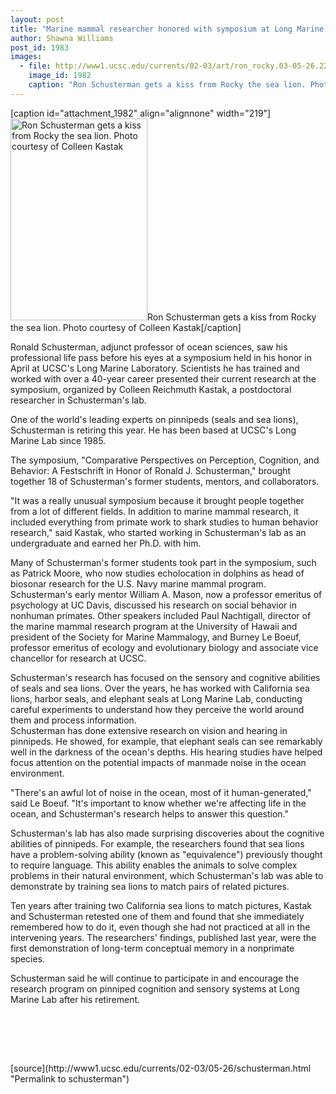 ```yaml
---
layout: post
title: "Marine mammal researcher honored with symposium at Long Marine Lab"
author: Shawna Williams
post_id: 1983
images:
  - file: http://www1.ucsc.edu/currents/02-03/art/ron_rocky.03-05-26.224.jpg
    image_id: 1982
    caption: "Ron Schusterman gets a kiss from Rocky the sea lion. Photo courtesy of Colleen Kastak"
---
```


[caption id="attachment_1982" align="alignnone" width="219"]<a href="http://localhost/mysite/wp-content/uploads/2003/05/ron_rocky.03-05-26.224.jpg"><img class="size-full wp-image-1982" src="http://localhost/mysite/wp-content/uploads/2003/05/ron_rocky.03-05-26.224.jpg" alt="Ron Schusterman gets a kiss from Rocky the sea lion. Photo courtesy of Colleen Kastak" width="219" height="323" /></a>Ron Schusterman gets a kiss from Rocky the sea lion. Photo courtesy of Colleen Kastak[/caption]
<p>
  Ronald Schusterman, adjunct professor of ocean sciences, saw his professional life pass before his eyes at a symposium held in his honor in April at UCSC's Long Marine Laboratory. Scientists he has trained and worked with over a 40-year career presented their current research at the symposium, organized by Colleen Reichmuth Kastak, a postdoctoral researcher in Schusterman's lab.
</p>
<p>
  One of the world's leading experts on pinnipeds (seals and sea lions), Schusterman is retiring this year. He has been based at UCSC's Long Marine Lab since 1985.
</p>
<p>
  The symposium, "Comparative Perspectives on Perception, Cognition, and Behavior: A Festschrift in Honor of Ronald J. Schusterman," brought together 18 of Schusterman's former students, mentors, and collaborators.
</p>
<p>
  "It was a really unusual symposium because it brought people together from a lot of different fields. In addition to marine mammal research, it included everything from primate work to shark studies to human behavior research," said Kastak, who started working in Schusterman's lab as an undergraduate and earned her Ph.D. with him.<br>
</p>
<p>
  Many of Schusterman's former students took part in the symposium, such as Patrick Moore, who now studies echolocation in dolphins as head of biosonar research for the U.S. Navy marine mammal program. Schusterman's early mentor William A. Mason, now a professor emeritus of psychology at UC Davis, discussed his research on social behavior in nonhuman primates. Other speakers included Paul Nachtigall, director of the marine mammal research program at the University of Hawaii and president of the Society for Marine Mammalogy, and Burney Le Boeuf, professor emeritus of ecology and evolutionary biology and associate vice chancellor for research at UCSC.<br>
</p>
<p>
  Schusterman's research has focused on the sensory and cognitive abilities of seals and sea lions. Over the years, he has worked with California sea lions, harbor seals, and elephant seals at Long Marine Lab, conducting careful experiments to understand how they perceive the world around them and process information.<br>
  Schusterman has done extensive research on vision and hearing in pinnipeds. He showed, for example, that elephant seals can see remarkably well in the darkness of the ocean's depths. His hearing studies have helped focus attention on the potential impacts of manmade noise in the ocean environment.<br>
</p>
<p>
  "There's an awful lot of noise in the ocean, most of it human-generated," said Le Boeuf. "It's important to know whether we're affecting life in the ocean, and Schusterman's research helps to answer this question."<br>
</p>
<p>
  Schusterman's lab has also made surprising discoveries about the cognitive abilities of pinnipeds. For example, the researchers found that sea lions have a problem-solving ability (known as "equivalence") previously thought to require language. This ability enables the animals to solve complex problems in their natural environment, which Schusterman's lab was able to demonstrate by training sea lions to match pairs of related pictures.<br>
</p>
<p>
  Ten years after training two California sea lions to match pictures, Kastak and Schusterman retested one of them and found that she immediately remembered how to do it, even though she had not practiced at all in the intervening years. The researchers' findings, published last year, were the first demonstration of long-term conceptual memory in a nonprimate species.<br>
</p>
<p>
  Schusterman said he will continue to participate in and encourage the research program on pinniped cognition and sensory systems at Long Marine Lab after his retirement.
</p>
<p>
  <br>
  <i><br></i>
</p>
<p>
  <br>

</p>
<p>

</p>
[source](http://www1.ucsc.edu/currents/02-03/05-26/schusterman.html "Permalink to schusterman")
